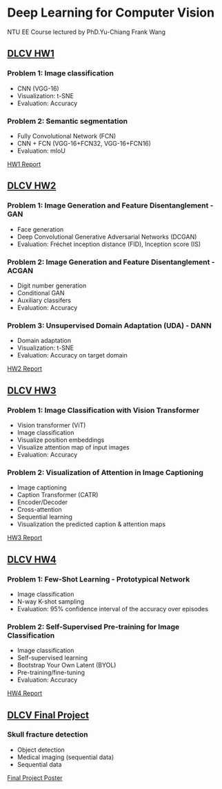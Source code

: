 # Deep Learning for Computer Vision
NTU EE Course lectured by PhD.Yu-Chiang Frank Wang

## [DLCV HW1](https://github.com/yitinghung/Deep-Learning-for-Computer-Vision/tree/main/hw1)
### Problem 1: Image classification
* CNN (VGG-16)
* Visualization: t-SNE
* Evaluation: Accuracy

### Problem 2: Semantic segmentation
* Fully Convolutional Network (FCN)
* CNN + FCN (VGG-16+FCN32, VGG-16+FCN16)
* Evaluation: mIoU      

[HW1 Report](https://github.com/yitinghung/Deep-Learning-for-Computer-Vision/blob/main/hw1/hw1_r09945021.pdf)

## [DLCV HW2](https://github.com/yitinghung/Deep-Learning-for-Computer-Vision/tree/main/hw2)
### Problem 1: Image Generation and Feature Disentanglement - GAN
* Face generation
* Deep Convolutional Generative Adversarial Networks (DCGAN)
* Evaluation: Fréchet inception distance (FID), Inception score (IS)

### Problem 2: Image Generation and Feature Disentanglement - ACGAN
* Digit number generation
* Conditional GAN
* Auxiliary classifers
* Evaluation: Accuracy

### Problem 3: Unsupervised Domain Adaptation (UDA) - DANN
* Domain adaptation
* Visualization: t-SNE
* Evaluation: Accuracy on target domain    

[HW2 Report](https://github.com/yitinghung/Deep-Learning-for-Computer-Vision/blob/main/hw2/hw2_r09945021.pdf)

## [DLCV HW3](https://github.com/yitinghung/Deep-Learning-for-Computer-Vision/tree/main/hw3)
### Problem 1: Image Classification with Vision Transformer
* Vision transformer (ViT)
* Image classification
* Visualize position embeddings
* Visualize attention map of input images
* Evaluation: Accuracy  

### Problem 2: Visualization of Attention in Image Captioning
* Image captioning
* Caption Transformer (CATR)
* Encoder/Decoder
* Cross-attention
* Sequential learning
* Visualization the predicted caption & attention maps        

[HW3 Report](https://github.com/yitinghung/Deep-Learning-for-Computer-Vision/blob/main/hw3/hw3_r09945021.pdf)


## [DLCV HW4](https://github.com/yitinghung/Deep-Learning-for-Computer-Vision/tree/main/hw4)
### Problem 1: Few-Shot Learning - Prototypical Network    
* Image classification
* N-way K-shot sampling
* Evaluation: 95% confidence interval of the accuracy over episodes

### Problem 2: Self-Supervised Pre-training for Image Classification 
* Image classification
* Self-supervised learning
* Bootstrap Your Own Latent (BYOL)
* Pre-training/fine-tuning
* Evaluation: Accuracy      

[HW4 Report](https://github.com/yitinghung/Deep-Learning-for-Computer-Vision/blob/main/hw4/hw4_r09945021.pdf)    


## [DLCV Final Project](https://github.com/yitinghung/Deep-Learning-for-Computer-Vision/tree/main/final_project)
### Skull fracture detection
* Object detection
* Medical imaging (sequential data)
* Sequential data     

[Final Project Poster](https://github.com/yitinghung/Deep-Learning-for-Computer-Vision/blob/main/final_project/poster.pdf)

